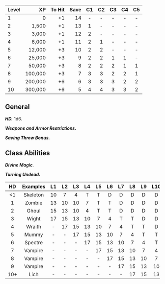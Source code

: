 | Level | XP  | To Hit | Save |  C1 | C2 | C3 | C4 | C5 |
| ----- | --: | --: | ------: | :-: | :-: | :-: | :-: | :-: |
| 1 | 0 | +1 | 14 | - | - | - | - | - |
| 2 | 1,500 | +1 | 13 | 1 | - | - | - | - |
| 3 | 3,000 | +1 | 12 | 2 | - | - | - | - |
| 4 | 6,000 | +1 | 11 | 2 | 1 | - | - | - |
| 5 | 12,000 | +3 | 10 | 2 | 2 | - | - | - |
| 6 | 25,000 | +3 | 9 | 2 | 2 | 1 | 1 | - |
| 7 | 50,000 | +3 | 8 | 2 | 2 | 2 | 1 | 1 |
| 8 | 100,000 | +3 | 7 | 3 | 3 | 2 | 2 | 1 |
| 9 | 200,000 | +6 | 6 | 3 | 3 | 3 | 2 | 2 |
| 10 | 300,000 | +6 | 5 | 4 | 4 | 3 | 3 | 2 |

## General

***HD.*** 1d6.

***Weapons and Armor Restrictions.***

***Saving Throw Bonus.***

## Class Abilities
***Divine Magic.***

***Turning Undead.***

| HD | Examples | L1 | L2 | L3 | L4 | L5 | L6 | L7 | L8 | L9 | L10 |
| :-: | :-: | :-: | :-: | :-: | :-: | :-: | :-: | :-: | :-: | :-: | :-: |
| <1 | Skeleton | 10 | 7 | 4 | T | T | D | D | D | D | D |
| 1 | Zombie | 13 | 10 | 10 | 7 | T | T | D | D | D | D |
| 2 | Ghoul | 15 | 13 | 10 | 4 | T | T | D | D | D | D |
| 3 | Wight | 17 | 15 | 13 | 10 | 7 | 4 | T | T | D | D |
| 4 | Wraith | - | 17 | 15 | 13 | 10 | 7 | 4 | T | T | D |
| 5 | Mummy | - | - | 17 | 15 | 13 | 10 | 7 | 4 | T | T |
| 6 | Spectre | - | - | - | 17 | 15 | 13 | 10 | 7 | 4 | T |
| 7 | Vampire | - | - | - | - | 17 | 15 | 13 | 10 | 7 | 4 |
| 8 | Vampire | - |  - | - | - | - | 17 | 15 | 13 | 10 | 7 |
| 9 | Vampire | - | - |  - | - | - | - | 17 | 15 | 13 | 10 |
| 10+ | Lich | - | - | - |  - | - | - | - | 17 | 15 | 13 |